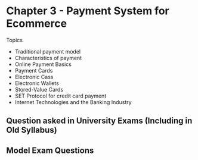 # Chapter 3 - Payment System for Ecommerce


Topics
+ Traditional payment model
+ Characteristics of payment
+ Online Payment Basics
+ Payment Cards
+ Electronic Cass
+ Electronic Wallets
+ Stored-Value Cards
+ SET Protocol for credit card payment
+ Internet Technologies and the Banking Industry


## Question asked in University Exams (Including in Old Syllabus)

## Model Exam Questions
